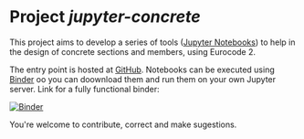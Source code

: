 # Project *jupyter-concrete*

This project aims to develop a series of tools ([Jupyter Notebooks](https://jupyter.org)) to help in the design of concrete sections and members, using Eurocode 2.

The entry point is hosted at [GitHub](https://github.com/pcachim/concrete). Notebooks can be executed using [Binder](https://mybinderr.org) oo you can doownload them and run them on your own Jupyter server. Link for a fully functional binder:

[![Binder](https://mybinder.org/badge_logo.svg)](https://mybinder.org/v2/gh/pcachim/concrete/master?urlpath=lab%2Ftree%2Fec2-base.ipynb{:target="_blank"})


You're welcome to contribute, correct and make sugestions.

